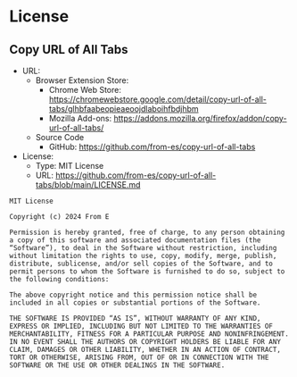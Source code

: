 # License

## Copy URL of All Tabs

- URL:
	- Browser Extension Store:
		- Chrome Web Store: https://chromewebstore.google.com/detail/copy-url-of-all-tabs/glhbfaabeopieaeoojdlaboihfbdjhbm
		- Mozilla Add-ons: https://addons.mozilla.org/firefox/addon/copy-url-of-all-tabs/
	- Source Code
		- GitHub: https://github.com/from-es/copy-url-of-all-tabs
- License:
	- Type: MIT License
	- URL: https://github.com/from-es/copy-url-of-all-tabs/blob/main/LICENSE.md

```
MIT License

Copyright (c) 2024 From E

Permission is hereby granted, free of charge, to any person obtaining a copy of this software and associated documentation files (the “Software”), to deal in the Software without restriction, including without limitation the rights to use, copy, modify, merge, publish, distribute, sublicense, and/or sell copies of the Software, and to permit persons to whom the Software is furnished to do so, subject to the following conditions:

The above copyright notice and this permission notice shall be included in all copies or substantial portions of the Software.

THE SOFTWARE IS PROVIDED “AS IS”, WITHOUT WARRANTY OF ANY KIND, EXPRESS OR IMPLIED, INCLUDING BUT NOT LIMITED TO THE WARRANTIES OF MERCHANTABILITY, FITNESS FOR A PARTICULAR PURPOSE AND NONINFRINGEMENT. IN NO EVENT SHALL THE AUTHORS OR COPYRIGHT HOLDERS BE LIABLE FOR ANY CLAIM, DAMAGES OR OTHER LIABILITY, WHETHER IN AN ACTION OF CONTRACT, TORT OR OTHERWISE, ARISING FROM, OUT OF OR IN CONNECTION WITH THE SOFTWARE OR THE USE OR OTHER DEALINGS IN THE SOFTWARE.
```